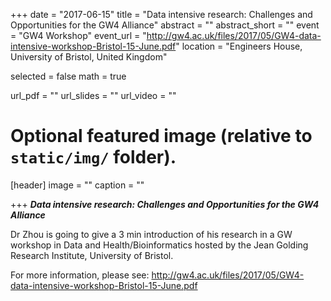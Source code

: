+++
date = "2017-06-15"
title = "Data intensive research: Challenges and Opportunities for the GW4 Alliance"
abstract = ""
abstract_short = ""
event = "GW4 Workshop"
event_url = "http://gw4.ac.uk/files/2017/05/GW4-data-intensive-workshop-Bristol-15-June.pdf"
location = "Engineers House, University of Bristol, United Kingdom"

selected = false
math = true

url_pdf = ""
url_slides = ""
url_video = ""

# Optional featured image (relative to `static/img/` folder).
[header]
image = ""
caption = ""

+++
***Data intensive research: Challenges and Opportunities for the GW4 Alliance***

Dr Zhou is going to give a 3 min introduction of his research in a GW workshop in Data and Health/Bioinformatics hosted by the Jean Golding Research Institute, University of Bristol.
 


For more information, please see: http://gw4.ac.uk/files/2017/05/GW4-data-intensive-workshop-Bristol-15-June.pdf

 

 